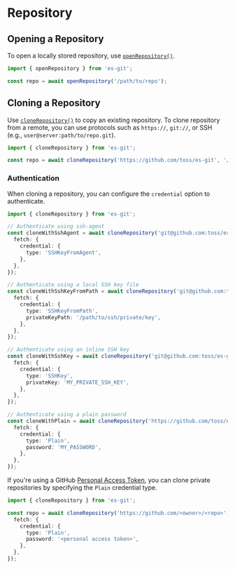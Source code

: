# Repository

## Opening a Repository

To open a locally stored repository, use [`openRepository()`](../reference/Repository/openRepository.md).

```ts
import { openRepository } from 'es-git';

const repo = await openRepository('/path/to/repo');
```

## Cloning a Repository

Use [`cloneRepository()`](../reference/Repository/cloneRepository.md) to copy an existing repository. To clone repository from a remote, you can use protocols such as `https://`, `git://`, or SSH (e.g.,
`user@server:path/to/repo.git`).

```ts
import { cloneRepository } from 'es-git';

const repo = await cloneRepository('https://github.com/toss/es-git', '/path/to/clone');
```

### Authentication

When cloning a repository, you can configure the `credential` option to authenticate.

```ts
import { cloneRepository } from 'es-git';

// Authenticate using ssh-agent
const cloneWithSshAgent = await cloneRepository('git@github.com:toss/es-git', '.', {
  fetch: {
    credential: {
      type: 'SSHKeyFromAgent',
    },
  },
});

// Authenticate using a local SSH key file
const cloneWithSshKeyFromPath = await cloneRepository('git@github.com:toss/es-git', '.', {
  fetch: {
    credential: {
      type: 'SSHKeyFromPath',
      privateKeyPath: '/path/to/ssh/private/key',
    },
  },
});

// Authenticate using an inline SSH key
const cloneWithSshKey = await cloneRepository('git@github.com:toss/es-git', '.', {
  fetch: {
    credential: {
      type: 'SSHKey',
      privateKey: 'MY_PRIVATE_SSH_KEY',
    },
  },
});

// Authenticate using a plain password
const cloneWithPlain = await cloneRepository('https://github.com/toss/es-git', '.', {
  fetch: {
    credential: {
      type: 'Plain',
      password: 'MY_PASSWORD',
    },
  },
});
```

If you're using a GitHub [Personal Access Token](https://docs.github.com/en/authentication/keeping-your-account-and-data-secure/managing-your-personal-access-tokens), you can clone private repositories by specifying the `Plain` credential type.

```ts
import { cloneRepository } from 'es-git';

const repo = await cloneRepository('https://github.com/<owner>/<repo>', '.', {
  fetch: {
    credential: {
      type: 'Plain',
      password: '<personal access token>',
    },
  },
});
```
